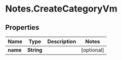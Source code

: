 # Notes.CreateCategoryVm

## Properties
Name | Type | Description | Notes
------------ | ------------- | ------------- | -------------
**name** | **String** |  | [optional] 
